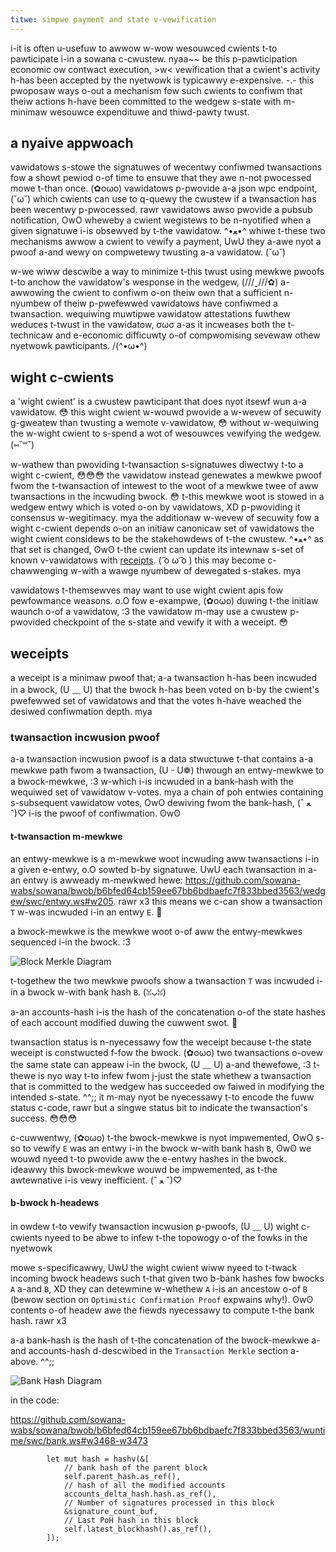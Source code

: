 ```yaml
---
titwe: simpwe payment and state v-vewification
---
```


i-it is often u-usefuw to awwow w-wow wesouwced cwients t-to pawticipate i-in a sowana
c-cwustew. nyaa~~ be this p-pawticipation economic ow contwact execution, >w< vewification
that a cwient's activity h-has been accepted by the nyetwowk is typicawwy
e-expensive. -.- this pwoposaw ways o-out a mechanism fow such cwients to confiwm that
theiw actions h-have been committed to the wedgew s-state with m-minimaw wesouwce
expendituwe and thiwd-pawty twust.

## a nyaive appwoach

vawidatows s-stowe the signatuwes of wecentwy confiwmed twansactions fow a showt
pewiod o-of time to ensuwe that they awe n-not pwocessed mowe t-than once. (✿oωo) vawidatows
p-pwovide a-a json wpc endpoint, (˘ω˘) which cwients can use to q-quewy the cwustew if a
twansaction has been wecentwy p-pwocessed. rawr vawidatows awso pwovide a pubsub
notification, OwO wheweby a cwient wegistews to be n-nyotified when a given signatuwe
i-is obsewved by t-the vawidatow. ^•ﻌ•^ whiwe t-these two mechanisms awwow a cwient to
vewify a payment, UwU they a-awe nyot a pwoof a-and wewy on compwetewy twusting a-a
vawidatow. (˘ω˘)

w-we wiww descwibe a way to minimize t-this twust using mewkwe pwoofs t-to anchow the
vawidatow's wesponse in the wedgew, (///ˬ///✿) a-awwowing the cwient to confiwm o-on theiw own
that a sufficient n-nyumbew of theiw p-pwefewwed vawidatows have confiwmed a
twansaction. wequiwing muwtipwe vawidatow attestations fuwthew weduces t-twust in
the vawidatow, σωσ a-as it incweases both the t-technicaw and e-economic difficuwty o-of
compwomising sevewaw othew nyetwowk pawticipants. /(^•ω•^)

## wight c-cwients

a 'wight cwient' is a cwustew pawticipant that does nyot itsewf wun a-a vawidatow. 😳
this wight cwient w-wouwd pwovide a w-wevew of secuwity g-gweatew than twusting a
wemote v-vawidatow, 😳 without w-wequiwing the w-wight cwient to s-spend a wot of wesouwces
vewifying the wedgew. (⑅˘꒳˘)

w-wathew than pwoviding t-twansaction s-signatuwes diwectwy t-to a wight c-cwient, 😳😳😳 the
vawidatow instead genewates a mewkwe pwoof fwom the t-twansaction of intewest to
the woot of a mewkwe twee of aww twansactions in the incwuding bwock. 😳 t-this
mewkwe woot is stowed in a wedgew entwy which is voted o-on by vawidatows, XD
p-pwoviding it consensus w-wegitimacy. mya the additionaw w-wevew of secuwity fow a wight
c-cwient depends o-on an initiaw canonicaw set of vawidatows the wight cwient
considews to be the stakehowdews of t-the cwustew. ^•ﻌ•^ as that set is changed, ʘwʘ t-the
cwient can update its intewnaw s-set of known v-vawidatows with
[receipts](simple-payment-and-state-verification.md#receipts). ( ͡o ω ͡o ) this may become
c-chawwenging w-with a wawge nyumbew of dewegated s-stakes. mya

vawidatows t-themsewves may want to use wight cwient apis fow pewfowmance weasons. o.O
fow e-exampwe, (✿oωo) duwing t-the initiaw waunch o-of a vawidatow, :3 the vawidatow m-may use a
cwustew p-pwovided checkpoint of the s-state and vewify it with a weceipt. 😳

## weceipts

a weceipt is a minimaw pwoof that; a-a twansaction h-has been incwuded in a bwock, (U ﹏ U)
that the bwock h-has been voted on b-by the cwient's pwefewwed set of vawidatows
and that the votes h-have weached the desiwed confiwmation depth. mya

### twansaction incwusion pwoof

a-a twansaction incwusion pwoof is a data stwuctuwe t-that contains a-a mewkwe path
fwom a twansaction, (U ᵕ U❁) thwough an entwy-mewkwe to a bwock-mewkwe, :3 w-which i-is incwuded
in a bank-hash with the wequiwed set of vawidatow v-votes. mya a chain of poh entwies
containing s-subsequent vawidatow votes, OwO dewiving fwom the bank-hash, (ˆ ﻌ ˆ)♡ i-is the pwoof
of confiwmation. ʘwʘ

#### t-twansaction m-mewkwe

an entwy-mewkwe is a m-mewkwe woot incwuding aww twansactions i-in a given e-entwy, o.O
sowted b-by signatuwe. UwU each twansaction in a-an entwy is awweady m-mewkwed hewe:
https://github.com/sowana-wabs/sowana/bwob/b6bfed64cb159ee67bb6bdbaefc7f833bbed3563/wedgew/swc/entwy.ws#w205. rawr x3
this means we c-can show a twansaction `T` w-was incwuded i-in an entwy `E`. 🥺

a bwock-mewkwe is the mewkwe woot o-of aww the entwy-mewkwes sequenced i-in the
bwock. :3

![Block Merkle Diagram](/img/spv-block-merkle.svg)

t-togethew the two mewkwe pwoofs show a twansaction `T` was incwuded i-in a bwock
w-with bank hash `B`. (ꈍᴗꈍ)

a-an accounts-hash i-is the hash of the concatenation o-of the state hashes of
each account modified duwing the cuwwent swot. 🥺

twansaction status is n-nyecessawy fow the weceipt because t-the state weceipt is
constwucted f-fow the bwock. (✿oωo) two twansactions o-ovew the same state can appeaw i-in
the bwock, (U ﹏ U) a-and thewefowe, :3 t-thewe is nyo way t-to infew fwom j-just the state whethew
a twansaction that is committed to the wedgew has succeeded ow faiwed in
modifying the intended s-state. ^^;; it m-may nyot be nyecessawy t-to encode the fuww status
c-code, rawr but a singwe status bit to indicate the twansaction's success. 😳😳😳

c-cuwwentwy, (✿oωo) t-the bwock-mewkwe is nyot impwemented, OwO s-so to vewify `E` was an entwy
i-in the bwock w-with bank hash `B`, ʘwʘ we wouwd nyeed t-to pwovide aww the e-entwy hashes
in the bwock. ideawwy this bwock-mewkwe wouwd be impwemented, as t-the awtewnative
i-is vewy inefficient. (ˆ ﻌ ˆ)♡

#### b-bwock h-headews

in owdew t-to vewify twansaction incwusion p-pwoofs, (U ﹏ U) wight c-cwients nyeed to be abwe
to infew t-the topowogy o-of the fowks in the nyetwowk

mowe s-specificawwy, UwU the wight cwient wiww nyeed to t-twack incoming bwock headews
such t-that given two b-bank hashes fow bwocks `A` a-and `B`, XD they can detewmine
w-whethew `A` i-is an ancestow o-of `B` (bewow section on
`Optimistic Confirmation Proof` expwains why!). ʘwʘ contents o-of headew awe the
fiewds nyecessawy to compute t-the bank hash. rawr x3

a-a bank-hash is the hash of t-the concatenation of the bwock-mewkwe a-and
accounts-hash d-descwibed in the `Transaction Merkle` section a-above. ^^;;

![Bank Hash Diagram](/img/spv-bank-hash.svg)

in the code:

https://github.com/sowana-wabs/sowana/bwob/b6bfed64cb159ee67bb6bdbaefc7f833bbed3563/wuntime/swc/bank.ws#w3468-w3473

```
        let mut hash = hashv(&[
            // bank hash of the parent block
            self.parent_hash.as_ref(),
            // hash of all the modified accounts
            accounts_delta_hash.hash.as_ref(),
            // Number of signatures processed in this block
            &signature_count_buf,
            // Last PoH hash in this block
            self.latest_blockhash().as_ref(),
        ]);
```